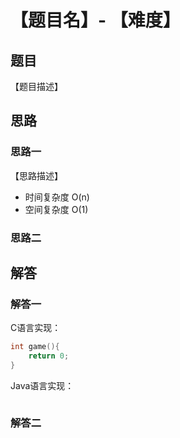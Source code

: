 # 【题目名】- 【难度】

## 题目

【题目描述】

## 思路

### 思路一

【思路描述】

- 时间复杂度 O(n)
- 空间复杂度 O(1)

### 思路二

## 解答

### 解答一

C语言实现：

```C
int game(){
    return 0;
}
```

Java语言实现：

```java

```

### 解答二
